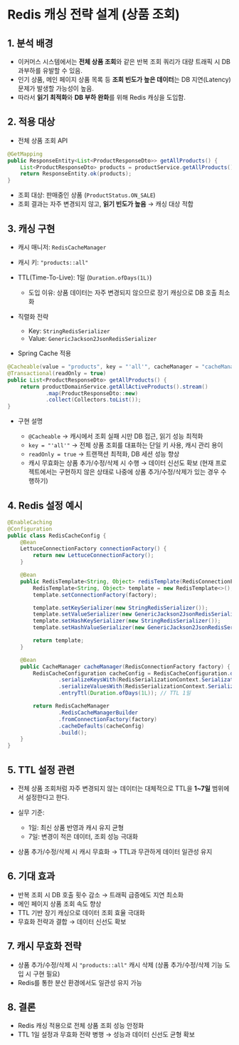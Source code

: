 # Redis 캐싱 전략 설계 (상품 조회)

## 1. 분석 배경

* 이커머스 시스템에서는 **전체 상품 조회**와 같은 반복 조회 쿼리가 대량 트래픽 시 DB 과부하를 유발할 수 있음.
* 인기 상품, 메인 페이지 상품 목록 등 **조회 빈도가 높은 데이터**는 DB 지연(Latency) 문제가 발생할 가능성이 높음.
* 따라서 **읽기 최적화**와 **DB 부하 완화**를 위해 Redis 캐싱을 도입함.

## 2. 적용 대상

* 전체 상품 조회 API

```java
@GetMapping
public ResponseEntity<List<ProductResponseDto>> getAllProducts() {
    List<ProductResponseDto> products = productService.getAllProducts();
    return ResponseEntity.ok(products);
}
```

* 조회 대상: 판매중인 상품 (`ProductStatus.ON_SALE`)
* 조회 결과는 자주 변경되지 않고, **읽기 빈도가 높음** → 캐싱 대상 적합

## 3. 캐싱 구현

* 캐시 매니저: `RedisCacheManager`
* 캐시 키: `"products::all"`
* TTL(Time-To-Live): 1일 (`Duration.ofDays(1L)`)

    * 도입 이유: 상품 데이터는 자주 변경되지 않으므로 장기 캐싱으로 DB 호출 최소화
* 직렬화 전략

    * Key: `StringRedisSerializer`
    * Value: `GenericJackson2JsonRedisSerializer`
* Spring Cache 적용

```java
@Cacheable(value = "products", key = "'all'", cacheManager = "cacheManager")
@Transactional(readOnly = true)
public List<ProductResponseDto> getAllProducts() {
    return productDomainService.getAllActiveProducts().stream()
            .map(ProductResponseDto::new)
            .collect(Collectors.toList());
}
```

* 구현 설명

    * `@Cacheable` → 캐시에서 조회 실패 시만 DB 접근, 읽기 성능 최적화
    * `key = "'all'"` → 전체 상품 조회를 대표하는 단일 키 사용, 캐시 관리 용이
    * `readOnly = true` → 트랜잭션 최적화, DB 세션 성능 향상
    * 캐시 무효화는 상품 추가/수정/삭제 시 수행 → 데이터 신선도 확보 (현재 프로젝트에서는 구현하지 않은 상태로 나중에 상품 추가/수정/삭제가 있는 경우 수행하기)

## 4. Redis 설정 예시

```java
@EnableCaching
@Configuration
public class RedisCacheConfig {
    @Bean
    LettuceConnectionFactory connectionFactory() {
        return new LettuceConnectionFactory();
    }

    @Bean
    public RedisTemplate<String, Object> redisTemplate(RedisConnectionFactory factory) {
        RedisTemplate<String, Object> template = new RedisTemplate<>();
        template.setConnectionFactory(factory);

        template.setKeySerializer(new StringRedisSerializer());
        template.setValueSerializer(new GenericJackson2JsonRedisSerializer());
        template.setHashKeySerializer(new StringRedisSerializer());
        template.setHashValueSerializer(new GenericJackson2JsonRedisSerializer());

        return template;
    }

    @Bean
    public CacheManager cacheManager(RedisConnectionFactory factory) {
        RedisCacheConfiguration cacheConfig = RedisCacheConfiguration.defaultCacheConfig()
                .serializeKeysWith(RedisSerializationContext.SerializationPair.fromSerializer(new StringRedisSerializer()))
                .serializeValuesWith(RedisSerializationContext.SerializationPair.fromSerializer(new GenericJackson2JsonRedisSerializer()))
                .entryTtl(Duration.ofDays(1L)); // TTL 1일

        return RedisCacheManager
                .RedisCacheManagerBuilder
                .fromConnectionFactory(factory)
                .cacheDefaults(cacheConfig)
                .build();
    }
}
```

## 5. TTL 설정 관련

* 전체 상품 조회처럼 자주 변경되지 않는 데이터는 대체적으로 TTL을 **1\~7일** 범위에서 설정한다고 한다.
* 실무 기준:

    * 1일: 최신 상품 반영과 캐시 유지 균형
    * 7일: 변경이 적은 데이터, 조회 성능 극대화
* 상품 추가/수정/삭제 시 캐시 무효화 → TTL과 무관하게 데이터 일관성 유지

## 6. 기대 효과

* 반복 조회 시 DB 호출 횟수 감소 → 트래픽 급증에도 지연 최소화
* 메인 페이지 상품 조회 속도 향상
* TTL 기반 장기 캐싱으로 데이터 조회 효율 극대화
* 무효화 전략과 결합 → 데이터 신선도 확보

## 7. 캐시 무효화 전략

* 상품 추가/수정/삭제 시 `"products::all"` 캐시 삭제 (상품 추가/수정/삭제 기능 도입 시 구현 필요)
* Redis를 통한 분산 환경에서도 일관성 유지 가능

## 8. 결론

* Redis 캐싱 적용으로 전체 상품 조회 성능 안정화
* TTL 1일 설정과 무효화 전략 병행 → 성능과 데이터 신선도 균형 확보
 